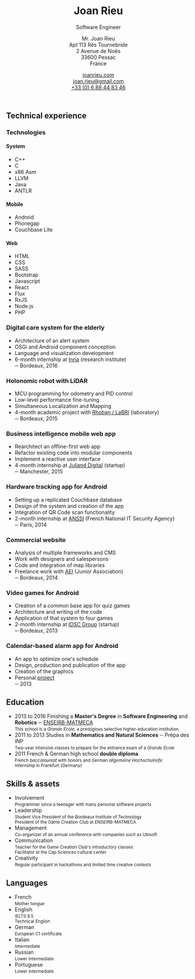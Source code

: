 <header markdown="1">

<div markdown="1">

Joan Rieu
=========

Software Engineer

</div>

Mr. Joan Rieu  
Apt 113 Rés Tournebride  
2 Avenue de Noès  
33600 Pessac  
<span class="caps">France</span>

[joanrieu.com](//joanrieu.com/)  
[joan.rieu@gmail.com](mailto:joan.rieu@gmail.com)  
[+33 (0) 6 88 44 83 46](tel:+33688448346)  

</header>

Technical experience
--------------------

<div class="projects" markdown="1">

<div class="technologies" markdown="1">

### Technologies ###

<div markdown="1">

#### System ####

- C++
- C
- x86 Asm
- LLVM
- Java
- ANTLR

</div>

<div markdown="1">

#### Mobile ####

- Android
- Phonegap
- Couchbase Lite

</div>

<div markdown="1">

#### Web ####

- HTML
- CSS
- SASS
- Bootstrap
- Javascript
- React
- Flux
- RxJS
- Node.js
- PHP

</div>

</div>

<div markdown="1">

### Digital care system for the elderly ###

- Architecture of an alert system
- OSGi and Android component conception
- Language and visualization development
- 6-month internship at [Inria][] (research institute)  
  ─ Bordeaux, 2016

</div>

<div markdown="1">

### Holonomic robot with LiDAR ###

- MCU programming for odometry and PID control
- Low-level performance fine-tuning
- Simultaneous Localization and Mapping
- 4-month academic project with [Rhoban / LaBRI][] (laboratory)  
  ─ Bordeaux, 2015

</div>

<div markdown="1">

### Business intelligence mobile web app ###

- Rearchitect an offline-first web app
- Refactor existing code into modular components
- Implement a reactive user interface
- 4-month internship at [Juliand Digital][] (startup)  
  ─ Manchester, 2015

</div>

<div markdown="1">

### Hardware tracking app for Android ###

- Setting up a replicated Couchbase database
- Design of the system and creation of the app
- Integration of QR Code scan functionality
- 2-month internship at [ANSSI][] (French National IT Security Agency)  
  ─ Paris, 2014

</div>

<div markdown="1">

### Commercial website ###

-   Analysis of multiple frameworks and CMS
-   Work with designers and salespersons
-   Code and integration of map libraries
-   Freelance work with [AEI][] (Junior Association)  
    ─ Bordeaux, 2014

</div>

<div markdown="1">

### Video games for Android ###

- Creation of a common base app for quiz games
- Architecture and writing of the code
- Application of that system to four games
- 2-month internship at [IDSC Group][] (startup)  
  ─ Bordeaux, 2013

</div>

<div markdown="1">

### Calendar-based alarm app for Android ###

- An app to optimize one's schedule
- Design, production and publication of the app
- Creation of the graphics
- Personal [project][Automatic Alarm]  
  ─ 2013

</div>

</div>

<div class="dates" markdown="1">

Education
---------

- <span> 2013 to 2016 </span>
  Finishing a **Master's Degree** in **Software Engineering** and **Robotics** ─ [ENSEIRB-MATMECA][]  
  <small> This school is a _Grande École_, a prestigious selective higher-education institution </small>
- <span> 2011 to 2013 </span>
  Studies in **Mathematics and Natural Sciences** ─ Prépa des INP  
  <small> Two-year intensive classes to prepare for the entrance exam of a _Grande École_ </small>
- <span> 2011 </span>
  French & German high school **double diploma**  
  <small> French _baccalauréat_ with honors and German _allgemeine Hochschulreife_  
  Internship in Frankfurt (<span class="caps">Germany</span>) </small>

</div>

<div class="bottom">

<div markdown="1">

Skills & assets
---------------

- Involvement  
  <small> Programmer since a teenager with many personal software projects </small>
- Leadership  
  <small> Student Vice President of the Bordeaux Institute of Technology  
  President of the Game Creation Club at ENSEIRB-MATMECA </small>
- Management  
  <small> Co-organizer of an annual conference with companies such as Ubisoft </small>
- Communication  
  <small> Teacher for the Game Creation Club's introductory classes  
  Facilitator at the Cap Sciences cultural center </small>
- Creativity  
  <small> Regular participant in hackathons and limited time creative contests </small>

</div>

<div markdown="1">

Languages
---------

- French  
  <small> Mother tongue </small>
- English  
  <small> IELTS 8.5  
  Technical English </small>
- German  
  <small> European C1 certificate </small>
- Italian  
  <small> Intermediate </small>
- Russian  
  <small> Lower intermediate </small>
- Portuguese  
  <small> Lower intermediate </small>

</div>

</div>

[AEI]:                                  //www.junior-aei.com
[ANSSI]:                                //www.ssi.gouv.fr
[Automatic Alarm]:                      //play.google.com/store/apps/details?id=net.fififox.dailycalendaralarm
[ENSEIRB-MATMECA]:                      //enseirb-matmeca.bordeaux-inp.fr/en
[IDSC Group]:                           //www.idsc-group.com
[Inria]:                                //www.inria.fr/en/
[Juliand Digital]:                      //juliand.co.uk
[Rhoban / LaBRI]:                       //rhoban.com/people-contact/
